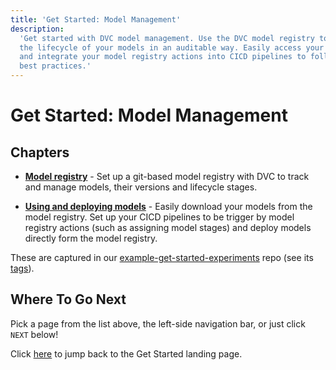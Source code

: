 ```yaml
---
title: 'Get Started: Model Management'
description:
  'Get started with DVC model management. Use the DVC model registry to manage
  the lifecycle of your models in an auditable way. Easily access your models
  and integrate your model registry actions into CICD pipelines to follow GitOps
  best practices.'
---
```


# Get Started: Model Management

## Chapters

- **[Model registry]** - Set up a git-based model registry with DVC to track and
  manage models, their versions and lifecycle stages.

- **[Using and deploying models]** - Easily download your models from the model
  registry. Set up your CICD pipelines to be trigger by model registry actions
  (such as assigning model stages) and deploy models directly form the model
  registry.

[model registry]: /doc/start/model-management/model-registry
[Using and deploying models]: /doc/start/model-management/model-deployment

<admon type="tip">

<!---
TODO: Replace the links to repos with MR getting-started repo
-->

These are captured in our [example-get-started-experiments] repo (see its
[tags][example-get-started-experiments-tags]).

[example-get-started-experiments]:
  https://github.com/iterative/example-get-started-experiments
[example-get-started-experiments-tags]:
  https://github.com/iterative/example-get-started-experiments/tags

</admon>

## Where To Go Next

Pick a page from the list above, the left-side navigation bar, or just click
`NEXT` below!

Click [here](/doc/start/) to jump back to the Get Started landing page.
